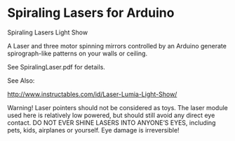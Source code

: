 # Spiraling Lasers for Arduino
Spiraling Lasers Light Show 

A Laser and three motor spinning mirrors controlled by an Arduino generate spirograph-like patterns on your walls or ceiling. 


See SpiralingLaser.pdf for details.


See Also:

http://www.instructables.com/id/Laser-Lumia-Light-Show/


Warning! Laser pointers should not be considered as toys. The laser module used here is relatively low powered, but should still avoid any direct eye contact. DO NOT EVER SHINE LASERS INTO ANYONE’S EYES, including pets, kids, airplanes or yourself. Eye damage is irreversible! 

